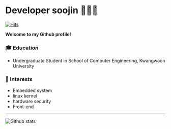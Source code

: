 # Developer soojin 👩🏻‍💻

[![Hits](https://hits.seeyoufarm.com/api/count/incr/badge.svg?url=https%3A%2F%2Fgithub.com%2FKIMSOOJIN97)](https://hits.seeyoufarm.com)  

**Welcome to my Github profile!**  


### :mortar_board: Education 
- Undergraduate Student in School of Computer Engineering, Kwangwoon University 

### 🌟 Interests
- Embedded system
- linux kernel
- hardware security
- Front-end

------
![Github stats](https://github-readme-stats.vercel.app/api?username=KIMSOOJIN97&show_icons=true&hide_border=true) 
